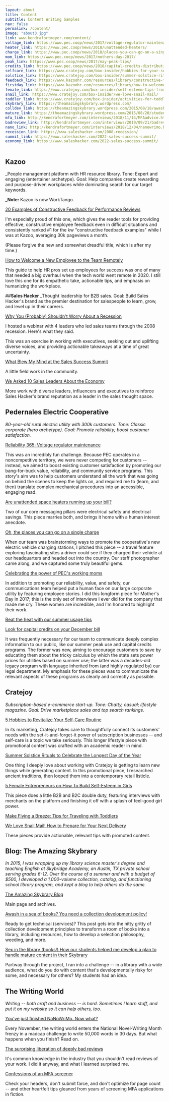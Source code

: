 ```yaml
---
layout: about
title: Content
subtitle: Content Writing Samples
nav: false
permalink: /content/
image: "about3.jpg"
link: www.kendrafortmeyer.com/content/
voltage_link: https://www.pec.coop/news/2017/voltage-regulator-maintenance/
heater_link: https://www.pec.coop/news/2018/unattended-heaters/
charge_link: https://www.pec.coop/news/2018/places-you-can-go-on-a-single-charge/
mom_link: https://www.pec.coop/news/2017/mothers-day-2017/
peak_link: https://www.pec.coop/news/2017/may-peak-tips/
credits_link: https://www.pec.coop/news/2018/capital-credits-distribution/
selfcare_link: https://www.cratejoy.com/box-insider/hobbies-for-your-self-care-routine/
solstice_link: https://www.cratejoy.com/box-insider/summer-solstice-rituals/
feedback_link: https://www.kazoohr.com/resources/library/constructive-feedback-examples
firstday_link: https://www.kazoohr.com/resources/library/how-to-welcome-a-new-employee
female_link: https://www.cratejoy.com/box-insider/self-esteem-tips-from-female-entrepreneurs/
snail_link: https://www.cratejoy.com/box-insider/we-love-snail-mail/
toddler_link: https://www.cratejoy.com/box-insider/activities-for-toddlers-on-airplanes/
skybrary_link: https://theamazingskybrary.wordpress.com/
colldev_link: https://theamazingskybrary.wordpress.com/2015/08/18/awash-in-a-sea-of-books-you-need-a-collection-development-policy/
mature_link: https://theamazingskybrary.wordpress.com/2015/08/20/students-save-the-day-mature-content-and-the-dual-audience-library/
mfa_link: http://kendrafortmeyer.com/interviews/2018/11/14/MFAadvice.html
badreview_link: http://kendrafortmeyer.com/interviews/2019/09/21/badreviews.html
nano_link: http://kendrafortmeyer.com/interviews/2018/12/04/nanowrimo.html
recession_link: https://www.saleshacker.com/2008-recession/
summit_link: https://www.saleshacker.com/2022-sales-success-summit/
economy_link: https://www.saleshacker.com/2022-sales-success-summit/
---
```


## Kazoo

_People management platform with HR resource library. Tone: Expert and engaging (entertainer archetype). Goal: Help companies create rewarding and purpose-driven workplaces while dominating search for our target keywords.

_**Note:** Kazoo is now WorkTango.

[20 Examples of Constructive Feedback for Performance Reviews]({{page.feedback_link}})

I'm especially proud of this one, which gives the reader tools for providing effective, constructive employee feedback even in difficult situations and consistently ranked #1 for the kw "constructive feedback examples" while I was at Kazoo, averaging 30k pageviews a month.

(Please forgive the new and somewhat dreadful title, which is after my time.)

[How to Welcome a New Employee to the Team Remotely]({{page.firstday_link}})

This guide to help HR pros set up employees for success was one of many that needed a big overhaul when the tech world went remote in 2020. I still love this one for its empathetic take, actionable tips, and emphasis on humanizing the workplace.

##**Sales Hacker**
_Thought leadership for B2B sales. Goal: Build Sales Hacker's brand as the premier destination for salespeople to learn, grow, and level up in their careers.

[Why You (Probably) Shouldn't Worry About a Recession]({{page.recession_link}})

I hosted a webinar with 4 leaders who led sales teams through the 2008 recession. Here's what they said. 

This was an exercise in working with executives, seeking out and uplifting diverse voices, and providing actionable takeaways at a time of great uncertainty.

[What Blew My Mind at the Sales Success Summit]({{page.summit_link}})

A little field work in the community.

[We Asked 10 Sales Leaders About the Economy]({{page.economy_link}})

More work with diverse leaders, influencers and executives to reinforce Sales Hacker's brand reputation as a leader in the sales thought space.

## Pedernales Electric Cooperative

_80-year-old rural electric utility with 300k customers. Tone: Classic corporate (hero archetype). Goal: Promote reliability; boost customer satisfaction._

[Reliability 365: Voltage regulator maintenance]({{page.voltage_link}})

This was an incredibly fun challenge. Because PEC operates in a noncompetitive territory, we were never competing for customers -- instead, we aimed to boost existing customer satisfaction by promoting our bang-for-buck value, reliability, and community service programs. This story's aim was to help customers understand all the work that was going on behind the scenes to keep the lights on, and required me to (learn, and then) translate complex mechanical procedures into an accessible, engaging read.

[Are unattended space heaters running up your bill?]({{page.heater_link}})

Two of our core messaging pillars were electrical safety and electrical savings. This piece marries both, and brings it home with a human interest anecdote.

[Oh, the places you can go on a single charge]({{page.charge_link}})

When our team was brainstorming ways to promote the cooperative's new electric vehicle charging stations, I pitched this piece -- a travel feature exploring fascinating sites a driver could see if they charged their vehicle at our headquarters and headed out into the country. Our staff photographer came along, and we captured some truly beautiful gems.

[Celebrating the power of PEC's working moms]({{page.mom_link}})

In addition to promoting our reliability, value, and safety, our communications team helped put a human face on our large corporate utility by featuring employee stories. I did this longform piece for Mother's Day in 2017; this is the only set of interviews I ever did for the company that made me cry. These women are incredible, and I'm honored to highlight their work.

[Beat the heat with our summer usage tips]({{page.peak_link}})

[Look for capital credits on your December bill]({{page.credits_link}})

It was frequently necessary for our team to communicate deeply complex information to our public, like our summer peak use and capital credits programs. The former was new, aiming to encourage customers to save by educating them about the tricky calculus by which the state sets power prices for utilities based on summer use; the latter was a decades-old legacy program with language inherited from (and highly regulated by) our legal department. My emphasis for these pieces was to communicate the relevant aspects of these programs as clearly and correctly as possible.

## Cratejoy

_Subscription-based e-commerce start-up. Tone: Chatty, casual; lifestyle magazine. Goal: Drive marketplace sales and top search rankings._

[5 Hobbies to Revitalize Your Self-Care Routine]({{page.selfcare_link}})

In its marketing, Cratejoy takes care to thoughtfully connect its customers' needs with the set-it-and-forget-it power of subscription businesses -- and self-care is a topic we take seriously. This longer lifestyle piece with promotional content was crafted with an academic reader in mind.

[Summer Solstice Rituals to Celebrate the Longest Day of the Year]({{page.solstice_link}})

One thing I deeply love about working with Cratejoy is getting to learn new things while generating content. In this promotional piece, I researched ancient traditions, then looped them into a contemporary retail listicle.

[5 Female Entrepreneurs on How To Build Self-Esteem in Girls]({{page.female_link}})

This piece does a little B2B and B2C double duty, featuring interviews with merchants on the platform and finishing it off with a splash of feel-good girl power.

[Make Flying a Breeze: Tips for Traveling with Toddlers]({{page.toddler_link}}) 

[We Love Snail Mail! How to Prepare for Your Next Delivery]({{page.snail_link}})

These pieces provide actionable, relevant tips with promoted content.

## Blog: The Amazing Skybrary

_In 2015, I was wrapping up my library science master's degree and teaching English at Skybridge Academy, an Austin, TX private school serving grades 6-12. Over the course of a summer and with a budget of $500, I developed a 1,000-volume collection, catalog, and functioning school library program, and kept a blog to help others do the same._

[The Amazing Skybrary Blog]({{page.skybrary_link}})

Main page and archives.

[Awash in a sea of books? You need a collection development policy!]({{page.colldev_link}})

Ready to get technical (services)? This post gets into the nitty gritty of collection development principles to transform a room of books into a library, including resources, how to develop a selection philosophy, weeding, and more.

[Sex in the library (books!) How our students helped me develop a plan to handle mature content in their Skybrary]({{page.mature_link}})

Partway through the project, I ran into a challenge -- in a library with a wide audience, what do you do with content that's developmentally risky for some, and necessary for others? My students had an idea.

## The Writing World

_Writing -- both craft and business -- is hard. Sometimes I learn stuff, and put it on my website so it can help others, too._

[You've just finished NaNoWriMo. Now what?]({{page.nano_link}})

Every November, the writing world enters the National Novel-Writing Month frenzy in a madcap challenge to write 50,000 words in 30 days. But what happens when you finish? Read on.

[The surprising liberation of deeply bad reviews]({{page.badreviews_link}})

It's common knowledge in the industry that you shouldn't read reviews of your work. I did it anyway, and what I learned surprised me.

[Confessions of an MFA screener]({{page.mfa_link}})

Check your headers, don't submit farce, and don't optimize for page count -- and other heartfelt tips gleaned from years of screening MFA applications in fiction.


